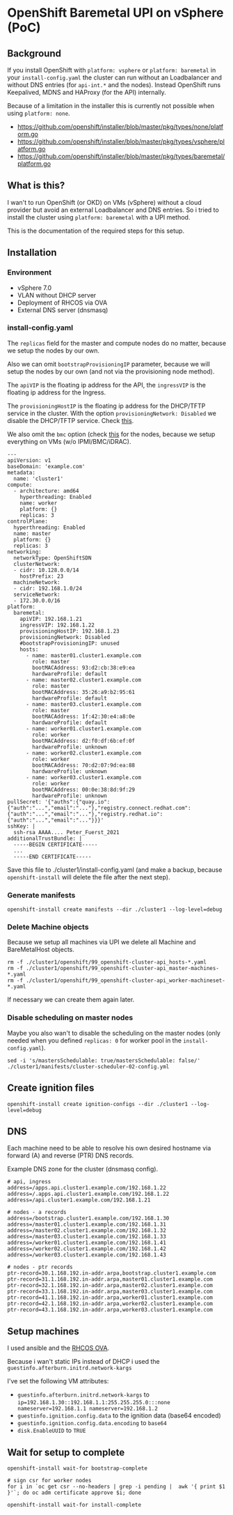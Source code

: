 # OpenShift Baremetal UPI on vSphere (PoC)

## Background

If you install OpenShift with `platform: vsphere` or `platform: baremetal` in your `install-config.yaml` the cluster can run without an Loadbalancer and without DNS entries (for `api-int.*` and the nodes). Instead OpenShift runs Keepalived, MDNS and HAProxy (for the API) internally.

Because of a limitation in the installer this is currently not possible when using `platform: none`.

 - https://github.com/openshift/installer/blob/master/pkg/types/none/platform.go
 - https://github.com/openshift/installer/blob/master/pkg/types/vsphere/platform.go
 - https://github.com/openshift/installer/blob/master/pkg/types/baremetal/platform.go

## What is this?

I wan't to run OpenShift (or OKD) on VMs (vSphere) without a cloud provider but avoid an external Loadbalancer and DNS entries. So i tried to install the cluster using `platform: baremetal` with a UPI method.

This is the documentation of the required steps for this setup.

## Installation

### Environment

- vSphere 7.0
- VLAN without DHCP server
- Deployment of RHCOS via OVA
- External DNS server (dnsmasq)

### install-config.yaml

The `replicas` field for the master and compute nodes do no matter, because we setup the nodes by our own.

Also we can omit `bootstrapProvisioningIP` parameter, because we will setup the nodes by our own (and not via the provisioning node method). 

The `apiVIP` is the floating ip address for the API, the `ingressVIP` is the floating ip address for the Ingress.

The `provisioningHostIP` is the floating ip address for the DHCP/TFTP service in the cluster. With the option `provisioningNetwork: Disabled` we disable the DHCP/TFTP service. Check [this](https://github.com/openshift/installer/blob/master/pkg/types/baremetal/platform.go#L54).

We also omit the `bmc` option (check [this](https://docs.openshift.com/container-platform/4.6/installing/installing_bare_metal_ipi/ipi-install-installation-workflow.html#ipi-install-bmc-addressing_ipi-install-configuration-files) for the nodes, because we setup everything on VMs (w/o IPMI/BMC/iDRAC).

```
---
apiVersion: v1
baseDomain: 'example.com'
metadata:
  name: 'cluster1'
compute:
  - architecture: amd64
    hyperthreading: Enabled
    name: worker
    platform: {}
    replicas: 3
controlPlane:
  hyperthreading: Enabled
  name: master
  platform: {}
  replicas: 3
networking:
  networkType: OpenShiftSDN
  clusterNetwork:
  - cidr: 10.128.0.0/14
    hostPrefix: 23
  machineNetwork:
  - cidr: 192.168.1.0/24
  serviceNetwork:
  - 172.30.0.0/16
platform:
  baremetal:
    apiVIP: 192.168.1.21
    ingressVIP: 192.168.1.22
    provisioningHostIP: 192.168.1.23
    provisioningNetwork: Disabled
    #bootstrapProvisioningIP: unused
    hosts:
      - name: master01.cluster1.example.com
        role: master
        bootMACAddress: 93:d2:cb:38:e9:ea
        hardwareProfile: default
      - name: master02.cluster1.example.com
        role: master
        bootMACAddress: 35:26:a9:b2:95:61
        hardwareProfile: default
      - name: master03.cluster1.example.com
        role: master
        bootMACAddress: 1f:42:30:e4:a8:0e
        hardwareProfile: default
      - name: worker01.cluster1.example.com
        role: worker
        bootMACAddress: d2:f0:df:6b:ef:0f
        hardwareProfile: unknown
      - name: worker02.cluster1.example.com
        role: worker
        bootMACAddress: 70:d2:07:9d:ea:88
        hardwareProfile: unknown
      - name: worker03.cluster1.example.com
        role: worker
        bootMACAddress: 00:0e:38:8d:9f:29
        hardwareProfile: unknown
pullSecret: '{"auths":{"quay.io":{"auth":"...","email":"..."},"registry.connect.redhat.com":{"auth":"...","email":"..."},"registry.redhat.io":{"auth":"...","email":"..."}}}'
sshKey: |
  ssh-rsa AAAA.... Peter_Fuerst_2021
additionalTrustBundle: |
  -----BEGIN CERTIFICATE-----
  ...
  -----END CERTIFICATE-----
```

Save this file to ./cluster1/install-config.yaml (and make a backup, because `openshift-install` will delete the file after the next step).

### Generate manifests

```
openshift-install create manifests --dir ./cluster1 --log-level=debug
```

### Delete Machine objects

Because we setup all machines via UPI we delete all Machine and BareMetalHost objects.

```
rm -f ./cluster1/openshift/99_openshift-cluster-api_hosts-*.yaml
rm -f ./cluster1/openshift/99_openshift-cluster-api_master-machines-*.yaml
rm -f ./cluster1/openshift/99_openshift-cluster-api_worker-machineset-*.yaml
```

If necessary we can create them again later.

### Disable scheduling on master nodes

Maybe you also wan't to disable the scheduling on the master nodes (only needed when you defined `replicas: 0` for worker pool in the `install-config.yaml`).

```
sed -i 's/mastersSchedulable: true/mastersSchedulable: false/'  ./cluster1/manifests/cluster-scheduler-02-config.yml
```

## Create ignition files

```
openshift-install create ignition-configs --dir ./cluster1 --log-level=debug
```

## DNS

Each machine need to be able to resolve his own desired hostname via forward (A) and reverse (PTR) DNS records.

Example DNS zone for the cluster (dnsmasq config).

```
# api, ingress
address=/apps.api.cluster1.example.com/192.168.1.22
address=/.apps.api.cluster1.example.com/192.168.1.22
address=/api.cluster1.example.com/192.168.1.21

# nodes - a records
address=/bootstrap.cluster1.example.com/192.168.1.30
address=/master01.cluster1.example.com/192.168.1.31
address=/master02.cluster1.example.com/192.168.1.32
address=/master03.cluster1.example.com/192.168.1.33
address=/worker01.cluster1.example.com/192.168.1.41
address=/worker02.cluster1.example.com/192.168.1.42
address=/worker03.cluster1.example.com/192.168.1.43

# nodes - ptr records
ptr-record=30.1.168.192.in-addr.arpa,bootstrap.cluster1.example.com
ptr-record=31.1.168.192.in-addr.arpa,master01.cluster1.example.com
ptr-record=32.1.168.192.in-addr.arpa,master02.cluster1.example.com
ptr-record=33.1.168.192.in-addr.arpa,master03.cluster1.example.com
ptr-record=41.1.168.192.in-addr.arpa,worker01.cluster1.example.com
ptr-record=42.1.168.192.in-addr.arpa,worker02.cluster1.example.com
ptr-record=43.1.168.192.in-addr.arpa,worker03.cluster1.example.com
```

## Setup machines

I used ansible and the [RHCOS OVA](https://mirror.openshift.com/pub/openshift-v4/x86_64/dependencies/rhcos/4.6/4.6.8/rhcos-vmware.x86_64.ova).

Because i wan't static IPs instead of DHCP i used the `guestinfo.afterburn.initrd.network-kargs` 

I've set the following VM attributes:

  - `guestinfo.afterburn.initrd.network-kargs` to `ip=192.168.1.30::192.168.1.1:255.255.255.0:::none nameserver=192.168.1.1 nameserver=192.168.1.2`
 - `guestinfo.ignition.config.data` to the ignition data (base64 encoded)
 - `guestinfo.ignition.config.data.encoding` to `base64`
 - `disk.EnableUUID` to `TRUE`

## Wait for setup to complete

```
openshift-install wait-for bootstrap-complete

# sign csr for worker nodes
for i in `oc get csr --no-headers | grep -i pending |  awk '{ print $1 }'`; do oc adm certificate approve $i; done

openshift-install wait-for install-complete
```
